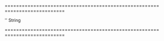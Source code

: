 ===========================================================================
<!--default-->''<!--/default-->
<!--type-->String<!--/type-->
===========================================================================

<!--shortDescription-->

<!--/shortDescription-->

<!--fullDescription-->

<!--/fullDescription-->